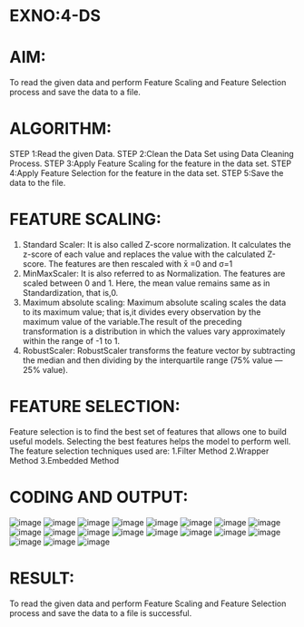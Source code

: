 # EXNO:4-DS
# AIM:
To read the given data and perform Feature Scaling and Feature Selection process and save the
data to a file.

# ALGORITHM:
STEP 1:Read the given Data.
STEP 2:Clean the Data Set using Data Cleaning Process.
STEP 3:Apply Feature Scaling for the feature in the data set.
STEP 4:Apply Feature Selection for the feature in the data set.
STEP 5:Save the data to the file.

# FEATURE SCALING:
1. Standard Scaler: It is also called Z-score normalization. It calculates the z-score of each value and replaces the value with the calculated Z-score. The features are then rescaled with x̄ =0 and σ=1
2. MinMaxScaler: It is also referred to as Normalization. The features are scaled between 0 and 1. Here, the mean value remains same as in Standardization, that is,0.
3. Maximum absolute scaling: Maximum absolute scaling scales the data to its maximum value; that is,it divides every observation by the maximum value of the variable.The result of the preceding transformation is a distribution in which the values vary approximately within the range of -1 to 1.
4. RobustScaler: RobustScaler transforms the feature vector by subtracting the median and then dividing by the interquartile range (75% value — 25% value).

# FEATURE SELECTION:
Feature selection is to find the best set of features that allows one to build useful models. Selecting the best features helps the model to perform well.
The feature selection techniques used are:
1.Filter Method
2.Wrapper Method
3.Embedded Method

# CODING AND OUTPUT:
![image](https://github.com/user-attachments/assets/a535a798-00d8-4956-9cdd-d123df60b207)
![image](https://github.com/user-attachments/assets/6d24457c-92b2-4788-ada2-5551ba25301c)
![image](https://github.com/user-attachments/assets/5f46a6a6-5566-4554-a50a-0ea78ec1f5d6)
![image](https://github.com/user-attachments/assets/2a09cdf2-5044-44ce-b7e7-723e4105c558)
![image](https://github.com/user-attachments/assets/e672801c-1439-4e99-8450-19aabdc00d13)
![image](https://github.com/user-attachments/assets/1af321f3-5d3d-4a8b-9cd5-bdaff0f7cebc)
![image](https://github.com/user-attachments/assets/5fa860a9-8081-4089-98ba-c65a8df4fd7f)
![image](https://github.com/user-attachments/assets/fc9e404d-1f9c-4e0b-b06e-fb0500b43086)
![image](https://github.com/user-attachments/assets/3945c952-6414-4bf4-8c05-848f9704668f)
![image](https://github.com/user-attachments/assets/202c0e08-ad1c-4db4-aa0b-622b32c4e452)
![image](https://github.com/user-attachments/assets/c673cf5a-d875-42bf-bfc0-a64217567d38)
![image](https://github.com/user-attachments/assets/c764580c-1a94-4711-a351-a07ec0df9fca)
![image](https://github.com/user-attachments/assets/ecd59693-833c-4413-9a16-04e53bd2f3a1)
![image](https://github.com/user-attachments/assets/ac74c269-01d3-42cc-a264-fc4ab688cb44)
![image](https://github.com/user-attachments/assets/1632db38-354e-42dd-b7bd-7ded75de3c08)
![image](https://github.com/user-attachments/assets/11b24b44-6226-470b-a839-30e204235abd)
![image](https://github.com/user-attachments/assets/fb6044e6-9978-4d8a-b89f-041482febb9e)
![image](https://github.com/user-attachments/assets/3a4af2a3-6074-46e6-863e-385ec76fa973)
![image](https://github.com/user-attachments/assets/d95bfdc5-b330-4df5-aebd-1f753c15dd91)



# RESULT:
 To read the given data and perform Feature Scaling and Feature Selection process and save the data to a file is successful.
